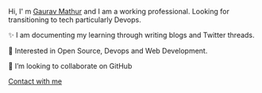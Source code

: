 Hi, I' m [Gaurav Mathur](https://linktr.ee/gauravmtwt) and I am a working professional. Looking for transitioning to tech particularly Devops.

✨ I am documenting my learning through writing blogs and Twitter threads.

🌱  Interested in Open Source, Devops and Web Development.

💞️  I’m looking to collaborate on GitHub


[Contact with me](https://linktr.ee/gauravmtwt)
